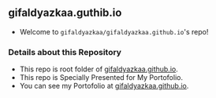 ## gifaldyazkaa.guthib.io

- Welcome to `gifaldyazkaa/gifaldyazkaa.github.io`'s repo!

### Details about this Repository

- This repo is root folder of <a href="https://gifaldyazkaa.github.io">gifaldyazkaa.github.io</a>.
- This repo is Specially Presented for My Portofolio.
- You can see my Portofolio at <a href="https://gifaldyazkaa.github.io">gifaldyazkaa.github.io</a>.
